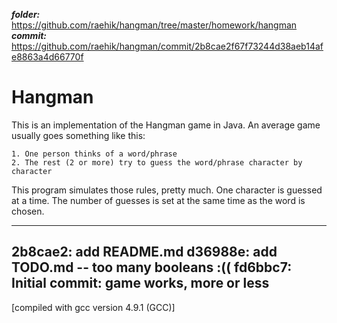 ***folder:*** https://github.com/raehik/hangman/tree/master/homework/hangman
***commit:*** https://github.com/raehik/hangman/commit/2b8cae2f67f73244d38aeb14afe8863a4d66770f


Hangman
=======

This is an implementation of the Hangman game in Java. An average game usually
goes something like this:

    1. One person thinks of a word/phrase
    2. The rest (2 or more) try to guess the word/phrase character by character

This program simulates those rules, pretty much. One character is guessed at a
time. The number of guesses is set at the same time as the word is chosen.


----------------------
2b8cae2: add README.md
d36988e: add TODO.md -- too many booleans :((
fd6bbc7: Initial commit: game works, more or less
----------------------


[compiled with gcc version 4.9.1 (GCC)]
